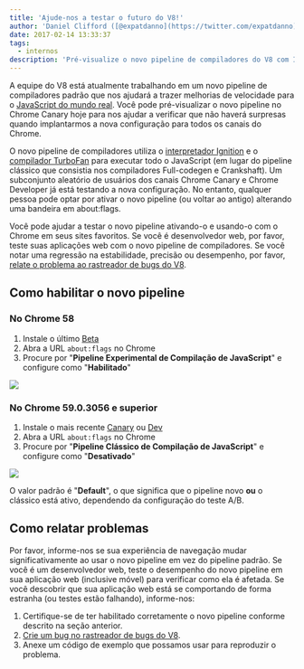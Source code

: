 ```yaml
---
title: 'Ajude-nos a testar o futuro do V8!'
author: 'Daniel Clifford ([@expatdanno](https://twitter.com/expatdanno)), Cervejeiro Original de V8 em Munique'
date: 2017-02-14 13:33:37
tags:
  - internos
description: 'Pré-visualize o novo pipeline de compiladores do V8 com Ignition e TurboFan no Chrome Canary hoje!'
---
```

A equipe do V8 está atualmente trabalhando em um novo pipeline de compiladores padrão que nos ajudará a trazer melhorias de velocidade para o [JavaScript do mundo real](/blog/real-world-performance). Você pode pré-visualizar o novo pipeline no Chrome Canary hoje para nos ajudar a verificar que não haverá surpresas quando implantarmos a nova configuração para todos os canais do Chrome.

<!--truncate-->
O novo pipeline de compiladores utiliza o [interpretador Ignition](/blog/ignition-interpreter) e o [compilador TurboFan](/docs/turbofan) para executar todo o JavaScript (em lugar do pipeline clássico que consistia nos compiladores Full-codegen e Crankshaft). Um subconjunto aleatório de usuários dos canais Chrome Canary e Chrome Developer já está testando a nova configuração. No entanto, qualquer pessoa pode optar por ativar o novo pipeline (ou voltar ao antigo) alterando uma bandeira em about:flags.

Você pode ajudar a testar o novo pipeline ativando-o e usando-o com o Chrome em seus sites favoritos. Se você é desenvolvedor web, por favor, teste suas aplicações web com o novo pipeline de compiladores. Se você notar uma regressão na estabilidade, precisão ou desempenho, por favor, [relate o problema ao rastreador de bugs do V8](https://bugs.chromium.org/p/v8/issues/entry?template=Bug%20report%20for%20the%20new%20pipeline).

## Como habilitar o novo pipeline

### No Chrome 58

1. Instale o último [Beta](https://www.google.com/chrome/browser/beta.html)
2. Abra a URL `about:flags` no Chrome
3. Procure por "**Pipeline Experimental de Compilação de JavaScript**" e configure como "**Habilitado**"

![](/_img/test-the-future/58.png)

### No Chrome 59.0.3056 e superior

1. Instale o mais recente [Canary](https://www.google.com/chrome/browser/canary.html) ou [Dev](https://www.google.com/chrome/browser/desktop/index.html?extra=devchannel)
2. Abra a URL `about:flags` no Chrome
3. Procure por "**Pipeline Clássico de Compilação de JavaScript**" e configure como "**Desativado**"

![](/_img/test-the-future/59.png)

O valor padrão é "**Default**", o que significa que o pipeline novo **ou** o clássico está ativo, dependendo da configuração do teste A/B.

## Como relatar problemas

Por favor, informe-nos se sua experiência de navegação mudar significativamente ao usar o novo pipeline em vez do pipeline padrão. Se você é um desenvolvedor web, teste o desempenho do novo pipeline em sua aplicação web (inclusive móvel) para verificar como ela é afetada. Se você descobrir que sua aplicação web está se comportando de forma estranha (ou testes estão falhando), informe-nos:

1. Certifique-se de ter habilitado corretamente o novo pipeline conforme descrito na seção anterior.
2. [Crie um bug no rastreador de bugs do V8](https://bugs.chromium.org/p/v8/issues/entry?template=Bug%20report%20for%20the%20new%20pipeline).
3. Anexe um código de exemplo que possamos usar para reproduzir o problema.
